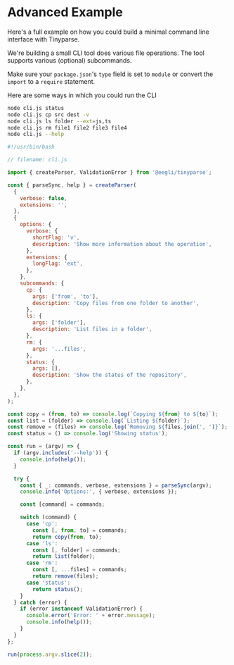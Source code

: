 # Advanced Example

Here's a full example on how you could build a minimal command line interface with Tinyparse.

We're building a small CLI tool does various file operations. The tool supports various (optional) subcommands.

Make sure your `package.json`'s `type` field is set to `module` or convert the `import` to a `require` statement.

Here are some ways in which you could run the CLI

```sh
node cli.js status
node cli.js cp src dest -v
node cli.js ls folder --ext=js,ts
node cli.js rm file1 file2 file3 file4
node cli.js --help
```

```js
#!/usr/bin/bash

// filename: cli.js

import { createParser, ValidationError } from '@eegli/tinyparse';

const { parseSync, help } = createParser(
  {
    verbose: false,
    extensions: '',
  },
  {
    options: {
      verbose: {
        shortFlag: 'v',
        description: 'Show more information about the operation',
      },
      extensions: {
        longFlag: 'ext',
      },
    },
    subcommands: {
      cp: {
        args: ['from', 'to'],
        description: 'Copy files from one folder to another',
      },
      ls: {
        args: ['folder'],
        description: 'List files in a folder',
      },
      rm: {
        args: '...files',
      },
      status: {
        args: [],
        description: 'Show the status of the repository',
      },
    },
  },
);

const copy = (from, to) => console.log(`Copying ${from} to ${to}`);
const list = (folder) => console.log(`Listing ${folder}`);
const remove = (files) => console.log(`Removing ${files.join(', ')}`);
const status = () => console.log('Showing status');

const run = (argv) => {
  if (argv.includes('--help')) {
    console.info(help());
  }

  try {
    const { _: commands, verbose, extensions } = parseSync(argv);
    console.info('Options:', { verbose, extensions });

    const [command] = commands;

    switch (command) {
      case 'cp':
        const [, from, to] = commands;
        return copy(from, to);
      case 'ls':
        const [, folder] = commands;
        return list(folder);
      case 'rm':
        const [, ...files] = commands;
        return remove(files);
      case 'status':
        return status();
    }
  } catch (error) {
    if (error instanceof ValidationError) {
      console.error('Error: ' + error.message);
      console.info(help());
    }
  }
};

run(process.argv.slice(2));
```
